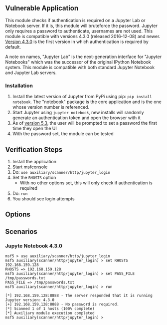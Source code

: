## Vulnerable Application

This module checks if authentication is required on a Jupyter Lab or Notebook server. If it is, this module will
bruteforce the password. Jupyter only requires a password to authenticate, usernames are not used. This module is
compatible with versions 4.3.0 (released 2016-12-08) and newer. [Version 4.3.0][1] is the first version in which
authentication is required by default.

A note on names, "Jupyter Lab" is the next-generation interface for "Jupyter Notebooks" which was the successor of the
original IPython Notebook system. This module is compatible with both standard Jupyter Notebook and Jupyter Lab servers.

### Installation

1. Install the latest version of Jupyter from PyPi using pip: `pip install notebook`. The "notebook" package is the core
  application and is the one whose version number is referenced.
1. Start Jupyter using `jupyter notebook`, new installs will randomly generate an authentication token and open the
  browser with it
1. As of [version 5.3][2], the user will be prompted to set a password the first time they open the UI
1. With the password set, the module can be tested

## Verification Steps

1. Install the application
1. Start msfconsole
1. Do: `use auxiliary/scanner/http/jupyter_login`
1. Set the `RHOSTS` option
    * With no other options set, this will only check if authentication is required
1. Do: `run`
1. You should see login attempts

## Options

## Scenarios

### Jupyte Notebook 4.3.0

```
msf5 > use auxiliary/scanner/http/jupyter_login 
msf5 auxiliary(scanner/http/jupyter_login) > set RHOSTS 192.168.159.128
RHOSTS => 192.168.159.128
msf5 auxiliary(scanner/http/jupyter_login) > set PASS_FILE /tmp/passwords.txt
PASS_FILE => /tmp/passwords.txt
msf5 auxiliary(scanner/http/jupyter_login) > run

[*] 192.168.159.128:8888 - The server responded that it is running Jupyter version: 4.3.0
[+] 192.168.159.128:8888 - No password is required.
[*] Scanned 1 of 1 hosts (100% complete)
[*] Auxiliary module execution completed
msf5 auxiliary(scanner/http/jupyter_login) >
```

[1]: https://jupyter-notebook.readthedocs.io/en/stable/changelog.html#release-4-3
[2]: https://jupyter-notebook.readthedocs.io/en/stable/public_server.html#automatic-password-setup
